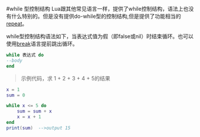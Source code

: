 #while 型控制结构
Lua跟其他常见语言一样，提供了while控制结构，语法上也没有什么特别的。但是没有提供do-while型的控制结构,但是提供了功能相当的[repeat](repeat.md)。

while型控制结构语法如下，当表达式值为假（即false或nil）时结束循环。也可以使用[break](break.md)语言提前跳出循环。

```lua
while 表达式 do
--body
end
```

>示例代码，求 1 + 2 + 3 + 4 + 5的结果

```lua
x = 1
sum = 0

while x <= 5 do
    sum = sum + x
    x = x + 1
end
print(sum)  -->output 15
```
